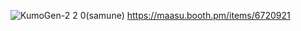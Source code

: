 ![KumoGen-2 2 0(samune)](https://github.com/user-attachments/assets/8164a599-1100-4d19-b01d-2f80058c727b)
https://maasu.booth.pm/items/6720921
